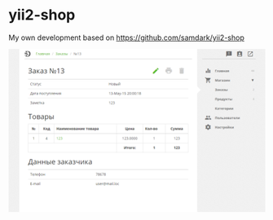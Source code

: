 # yii2-shop
My own development based on https://github.com/samdark/yii2-shop

![Alt text](/Untitled.png)
